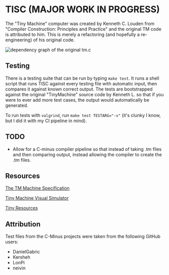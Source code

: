 # TISC    (MAJOR WORK IN PROGRESS)

The "Tiny Machine" computer was created by Kenneth C. Louden from "Compiler Construction: Principles and Practice" and the original TM code is attributed to him. This is merely a refactoring (and hopefully a re-engineering) of his original code.

![dependency graph of the original tm.c](https://i.imgur.com/L5ShNJy.png)

## Testing

There is a testing suite that can be run by typing `make test`. It runs a shell script
that runs TISC against every testing file with automatic input, then compares it against
known correct output. The tests are bootstrapped against the original "TinyMachine" source
code by Kenneth L. so that if you were to ever add more test cases, the output would
automatically be generated.

To run tests with `valgrind`, run `make test TESTARG="-v"` (it's clunky I know, but
I did it with my CI pipeline in mind).

## TODO

- Allow for a C-minus compiler pipeline so that instead of taking .tm files and then
comparing output, instead allowing the compiler to create the .tm files.

## Resources

[The TM Machine Specification](https://faculty.chas.uni.edu/~wallingf/teaching/cs4550/compiler/specification-tm.html)

[Tiny Machine Visual Simulator](http://david-white.net/tmvs.html#references)

[Tiny Resources](https://github.com/ejacky/tiny)

## Attribution

Test files from the C-Minus projects were taken from the following GitHub users:

- DanielGabric
- Kersheh
- LonPi
- neivin

